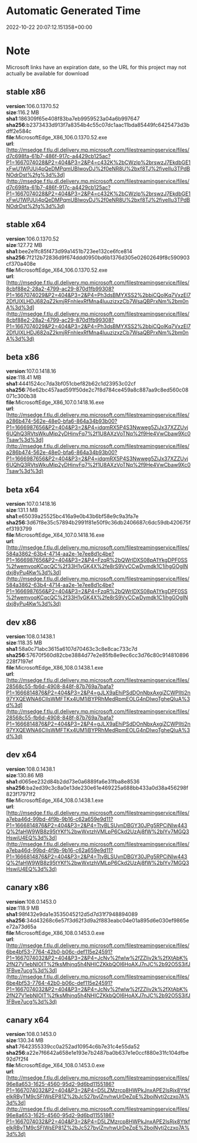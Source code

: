 # Automatic Generated Time
2022-10-22 20:07:12.151358+00:00

# Note
Microsoft links have an expiration date, so the URL for this project may not actually be available for download

## stable x86
**version**:106.0.1370.52  
**size**:116.2 MB  
**sha1**:186309f65e408f83ba7eb9959523a04a6b997647  
**sha256**:b2373433d913f7a8354b4c55c07dc1aac11bda85449fc6425473d3bdff2e584c  
**file**:MicrosoftEdge_X86_106.0.1370.52.exe  
**url**:[http://msedge.f.tlu.dl.delivery.mp.microsoft.com/filestreamingservice/files/d7c698fa-61b7-486f-917c-a4429cb125ac?P1=1667074028&P2=404&P3=2&P4=c432K%2bCWzlp%2brswzJ7EkdbGE1xFwU1WPJUi4pQeDMPqmUBlwoyDJ%2f0eNR8U%2bxf8TJ%2fiyeIIu3TPdBNOdrDst%2fg%3d%3d](http://msedge.f.tlu.dl.delivery.mp.microsoft.com/filestreamingservice/files/d7c698fa-61b7-486f-917c-a4429cb125ac?P1=1667074028&P2=404&P3=2&P4=c432K%2bCWzlp%2brswzJ7EkdbGE1xFwU1WPJUi4pQeDMPqmUBlwoyDJ%2f0eNR8U%2bxf8TJ%2fiyeIIu3TPdBNOdrDst%2fg%3d%3d)  

## stable x64
**version**:106.0.1370.52  
**size**:127.72 MB  
**sha1**:bee2e1fc85f473d99a1451b723ee132ce6fce814  
**sha256**:7f212b72836d9f674ddd0950bd6b1376d305e02602649f8c590903cf370a408e  
**file**:MicrosoftEdge_X64_106.0.1370.52.exe  
**url**:[http://msedge.f.tlu.dl.delivery.mp.microsoft.com/filestreamingservice/files/8cbf88e2-28a2-4799-ac29-870d1fb99308?P1=1667074029&P2=404&P3=2&P4=Ph3dsBMYXSS2%2bbiCQolKq7VxzEl72DfUlXLHDJ682qZ2kmjRFnhlexRfMna4IuuzizxzCb7WsaQBPrxNm%2bm0nA%3d%3d](http://msedge.f.tlu.dl.delivery.mp.microsoft.com/filestreamingservice/files/8cbf88e2-28a2-4799-ac29-870d1fb99308?P1=1667074029&P2=404&P3=2&P4=Ph3dsBMYXSS2%2bbiCQolKq7VxzEl72DfUlXLHDJ682qZ2kmjRFnhlexRfMna4IuuzizxzCb7WsaQBPrxNm%2bm0nA%3d%3d)  

## beta x86
**version**:107.0.1418.16  
**size**:118.41 MB  
**sha1**:4441524cc7da3bf051cbef82b62c1d23953c02cf  
**sha256**:76e62bc457aad591f50de2c7f8d784ce459a8c887aa9c8ed560c08071c300b38  
**file**:MicrosoftEdge_X86_107.0.1418.16.exe  
**url**:[http://msedge.f.tlu.dl.delivery.mp.microsoft.com/filestreamingservice/files/a286b474-562e-48e0-bfa6-864a34b93b00?P1=1666987656&P2=404&P3=2&P4=idqmRX5P4S3Nwweg5ZiJx37XZZUvj6UQhQ3RVtsWkuMip2yDHinvFq7%2f1U8AXzVoTNq%2f9He4VwCbaw9Xc0Tsaw%3d%3d](http://msedge.f.tlu.dl.delivery.mp.microsoft.com/filestreamingservice/files/a286b474-562e-48e0-bfa6-864a34b93b00?P1=1666987656&P2=404&P3=2&P4=idqmRX5P4S3Nwweg5ZiJx37XZZUvj6UQhQ3RVtsWkuMip2yDHinvFq7%2f1U8AXzVoTNq%2f9He4VwCbaw9Xc0Tsaw%3d%3d)  

## beta x64
**version**:107.0.1418.16  
**size**:131.1 MB  
**sha1**:e65039a25525bc416a9e0b43b6bf58e9c9a3fa7e  
**sha256**:3d67f8e35c57894b2991f81e50f9c36db2406687c6dc59db420675fef3193799  
**file**:MicrosoftEdge_X64_107.0.1418.16.exe  
**url**:[http://msedge.f.tlu.dl.delivery.mp.microsoft.com/filestreamingservice/files/584a3862-63b4-4714-aa2e-1e7ee8d1c4be?P1=1666987656&P2=404&P3=2&P4=FzqR%2bQWrIDXS08pA1YkgDPF0SS%2fwemvoqKCqcQC%2f33H1yGK4X%2fe8rS9VyCCwDymdk1C1ihgGOgINdxj8yPu4Kw%3d%3d](http://msedge.f.tlu.dl.delivery.mp.microsoft.com/filestreamingservice/files/584a3862-63b4-4714-aa2e-1e7ee8d1c4be?P1=1666987656&P2=404&P3=2&P4=FzqR%2bQWrIDXS08pA1YkgDPF0SS%2fwemvoqKCqcQC%2f33H1yGK4X%2fe8rS9VyCCwDymdk1C1ihgGOgINdxj8yPu4Kw%3d%3d)  

## dev x86
**version**:108.0.1438.1  
**size**:118.35 MB  
**sha1**:58a0c71abc3615a6107d70463c3c8e8cac733c7d  
**sha256**:57670f560d82cbe3884d77e2e85fb8e9ec6cc3d76c80c914810896228f7197ef  
**file**:MicrosoftEdge_X86_108.0.1438.1.exe  
**url**:[http://msedge.f.tlu.dl.delivery.mp.microsoft.com/filestreamingservice/files/28568c55-fb6d-4908-848f-87b769a7bafa?P1=1666814876&P2=404&P3=2&P4=gJLX9aEhiPSdDOnNbxAxgiZCWPIIti2n97YXQEWNA6CIlsWMFTKx4UM1iBYPRhMedRpmEOLG4nDIwoTgheQluA%3d%3d](http://msedge.f.tlu.dl.delivery.mp.microsoft.com/filestreamingservice/files/28568c55-fb6d-4908-848f-87b769a7bafa?P1=1666814876&P2=404&P3=2&P4=gJLX9aEhiPSdDOnNbxAxgiZCWPIIti2n97YXQEWNA6CIlsWMFTKx4UM1iBYPRhMedRpmEOLG4nDIwoTgheQluA%3d%3d)  

## dev x64
**version**:108.0.1438.1  
**size**:130.86 MB  
**sha1**:d065ee232d84b2dd73e0a6889fa6e31fba8e8536  
**sha256**:ba2ed39c3c8a0e13de230e61e469225a688bb433a0d38a456298f823f17971f2  
**file**:MicrosoftEdge_X64_108.0.1438.1.exe  
**url**:[http://msedge.f.tlu.dl.delivery.mp.microsoft.com/filestreamingservice/files/a7eba46d-99bd-4f9b-9b16-c62a659e9d11?P1=1666814876&P2=404&P3=2&P4=TtyBLSUvnDBGY30JPg5RPCiNIw443Q%2faHW9WB8z95tYKf%2bwWxtzhVMLpP6Ckd2UzAj8fW%2blYv7MGQ3HswiU4EQ%3d%3d](http://msedge.f.tlu.dl.delivery.mp.microsoft.com/filestreamingservice/files/a7eba46d-99bd-4f9b-9b16-c62a659e9d11?P1=1666814876&P2=404&P3=2&P4=TtyBLSUvnDBGY30JPg5RPCiNIw443Q%2faHW9WB8z95tYKf%2bwWxtzhVMLpP6Ckd2UzAj8fW%2blYv7MGQ3HswiU4EQ%3d%3d)  

## canary x86
**version**:108.0.1453.0  
**size**:118.9 MB  
**sha1**:98f432e9da1e3535045212d5d7d31f7948894089  
**sha256**:34d43268c6e57f3d62f3d9a2f883eabc04e01a895d6e030ef9865ee72a73d65a  
**file**:MicrosoftEdge_X86_108.0.1453.0.exe  
**url**:[http://msedge.f.tlu.dl.delivery.mp.microsoft.com/filestreamingservice/files/6be4bf53-7764-42b0-b06c-def115e24591?P1=1667074032&P2=404&P3=2&P4=JcNv%2fwlw%2fZZliv2k%2fXtAbK%2fN27V1ebNIOIT%2fksMhjnq5h4NHICZKkbQOl6HoAXJ7nJC%2b92O5S3ifJ1FBve7ucg%3d%3d](http://msedge.f.tlu.dl.delivery.mp.microsoft.com/filestreamingservice/files/6be4bf53-7764-42b0-b06c-def115e24591?P1=1667074032&P2=404&P3=2&P4=JcNv%2fwlw%2fZZliv2k%2fXtAbK%2fN27V1ebNIOIT%2fksMhjnq5h4NHICZKkbQOl6HoAXJ7nJC%2b92O5S3ifJ1FBve7ucg%3d%3d)  

## canary x64
**version**:108.0.1453.0  
**size**:130.34 MB  
**sha1**:7642355339cc0a252ad10954c6b7e31c4e55da52  
**sha256**:a22e7f6642a658e1e193e7b2487ba0b637e1e0ccf880e31fc104dfbe92d7f2f4  
**file**:MicrosoftEdge_X64_108.0.1453.0.exe  
**url**:[http://msedge.f.tlu.dl.delivery.mp.microsoft.com/filestreamingservice/files/96e8a653-1625-4560-95d2-9d6bd1155186?P1=1667074032&P2=404&P3=2&P4=D5LZMzrcp8HWPkJnxAPE2IsRjx8YtkfelkRByTM9cSFIWsEP81Z%2bJc527bvlZnvhwUrDeZpE%2boiNytj2czxo7A%3d%3d](http://msedge.f.tlu.dl.delivery.mp.microsoft.com/filestreamingservice/files/96e8a653-1625-4560-95d2-9d6bd1155186?P1=1667074032&P2=404&P3=2&P4=D5LZMzrcp8HWPkJnxAPE2IsRjx8YtkfelkRByTM9cSFIWsEP81Z%2bJc527bvlZnvhwUrDeZpE%2boiNytj2czxo7A%3d%3d)  

